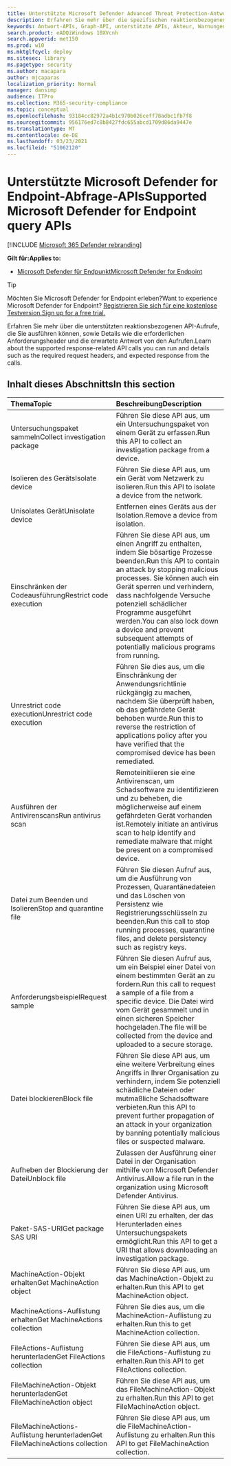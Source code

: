 ```yaml
---
title: Unterstützte Microsoft Defender Advanced Threat Protection-Antwort-APIs
description: Erfahren Sie mehr über die spezifischen reaktionsbezogenen Microsoft Defender Advanced Threat Protection-API-Aufrufe.
keywords: Antwort-APIs, Graph-API, unterstützte APIs, Akteur, Warnungen, Gerät, Benutzer, Domäne, IP, Datei
search.product: eADQiWindows 10XVcnh
search.appverid: met150
ms.prod: w10
ms.mktglfcycl: deploy
ms.sitesec: library
ms.pagetype: security
ms.author: macapara
author: mjcaparas
localization_priority: Normal
manager: dansimp
audience: ITPro
ms.collection: M365-security-compliance
ms.topic: conceptual
ms.openlocfilehash: 93184cc82972a4b1c970b026ceff78adbc1fb7f8
ms.sourcegitcommit: 956176ed7c8b8427fdc655abcd1709d86da9447e
ms.translationtype: MT
ms.contentlocale: de-DE
ms.lasthandoff: 03/23/2021
ms.locfileid: "51062120"
---
```

# <a name="supported-microsoft-defender-for-endpoint-query-apis"></a><span data-ttu-id="2816d-104">Unterstützte Microsoft Defender for Endpoint-Abfrage-APIs</span><span class="sxs-lookup"><span data-stu-id="2816d-104">Supported Microsoft Defender for Endpoint query APIs</span></span> 

[!INCLUDE [Microsoft 365 Defender rebranding](../../includes/microsoft-defender.md)]


<span data-ttu-id="2816d-105">**Gilt für:**</span><span class="sxs-lookup"><span data-stu-id="2816d-105">**Applies to:**</span></span>
- [<span data-ttu-id="2816d-106">Microsoft Defender für Endpunkt</span><span class="sxs-lookup"><span data-stu-id="2816d-106">Microsoft Defender for Endpoint</span></span>](https://go.microsoft.com/fwlink/p/?linkid=2146631)

> [!TIP]
> <span data-ttu-id="2816d-107">Möchten Sie Microsoft Defender for Endpoint erleben?</span><span class="sxs-lookup"><span data-stu-id="2816d-107">Want to experience Microsoft Defender for Endpoint?</span></span> [<span data-ttu-id="2816d-108">Registrieren Sie sich für eine kostenlose Testversion.</span><span class="sxs-lookup"><span data-stu-id="2816d-108">Sign up for a free trial.</span></span>](https://www.microsoft.com/microsoft-365/windows/microsoft-defender-atp?ocid=docs-wdatp-supported-response-apis-abovefoldlink) 

<span data-ttu-id="2816d-109">Erfahren Sie mehr über die unterstützten reaktionsbezogenen API-Aufrufe, die Sie ausführen können, sowie Details wie die erforderlichen Anforderungsheader und die erwartete Antwort von den Aufrufen.</span><span class="sxs-lookup"><span data-stu-id="2816d-109">Learn about the supported response-related API calls you can run and details such as the required request headers, and expected response from the calls.</span></span>

## <a name="in-this-section"></a><span data-ttu-id="2816d-110">Inhalt dieses Abschnitts</span><span class="sxs-lookup"><span data-stu-id="2816d-110">In this section</span></span>
<span data-ttu-id="2816d-111">Thema</span><span class="sxs-lookup"><span data-stu-id="2816d-111">Topic</span></span> | <span data-ttu-id="2816d-112">Beschreibung</span><span class="sxs-lookup"><span data-stu-id="2816d-112">Description</span></span>
:---|:---
<span data-ttu-id="2816d-113">Untersuchungspaket sammeln</span><span class="sxs-lookup"><span data-stu-id="2816d-113">Collect investigation package</span></span> | <span data-ttu-id="2816d-114">Führen Sie diese API aus, um ein Untersuchungspaket von einem Gerät zu erfassen.</span><span class="sxs-lookup"><span data-stu-id="2816d-114">Run this API to collect an investigation package from a device.</span></span>
<span data-ttu-id="2816d-115">Isolieren des Geräts</span><span class="sxs-lookup"><span data-stu-id="2816d-115">Isolate device</span></span> | <span data-ttu-id="2816d-116">Führen Sie diese API aus, um ein Gerät vom Netzwerk zu isolieren.</span><span class="sxs-lookup"><span data-stu-id="2816d-116">Run this API to isolate a device from the network.</span></span>
<span data-ttu-id="2816d-117">Unisolates Gerät</span><span class="sxs-lookup"><span data-stu-id="2816d-117">Unisolate device</span></span> | <span data-ttu-id="2816d-118">Entfernen eines Geräts aus der Isolation.</span><span class="sxs-lookup"><span data-stu-id="2816d-118">Remove a device from isolation.</span></span> 
<span data-ttu-id="2816d-119">Einschränken der Codeausführung</span><span class="sxs-lookup"><span data-stu-id="2816d-119">Restrict code execution</span></span> | <span data-ttu-id="2816d-120">Führen Sie diese API aus, um einen Angriff zu enthalten, indem Sie bösartige Prozesse beenden.</span><span class="sxs-lookup"><span data-stu-id="2816d-120">Run this API to contain an attack by stopping malicious processes.</span></span> <span data-ttu-id="2816d-121">Sie können auch ein Gerät sperren und verhindern, dass nachfolgende Versuche potenziell schädlicher Programme ausgeführt werden.</span><span class="sxs-lookup"><span data-stu-id="2816d-121">You can also lock down a device and prevent subsequent attempts of potentially malicious programs from running.</span></span>
<span data-ttu-id="2816d-122">Unrestrict code execution</span><span class="sxs-lookup"><span data-stu-id="2816d-122">Unrestrict code execution</span></span> | <span data-ttu-id="2816d-123">Führen Sie dies aus, um die Einschränkung der Anwendungsrichtlinie rückgängig zu machen, nachdem Sie überprüft haben, ob das gefährdete Gerät behoben wurde.</span><span class="sxs-lookup"><span data-stu-id="2816d-123">Run this to reverse the restriction of applications policy after you have verified that the compromised device has been remediated.</span></span>
<span data-ttu-id="2816d-124">Ausführen der Antivirenscans</span><span class="sxs-lookup"><span data-stu-id="2816d-124">Run antivirus scan</span></span> | <span data-ttu-id="2816d-125">Remoteinitiieren sie eine Antivirenscan, um Schadsoftware zu identifizieren und zu beheben, die möglicherweise auf einem gefährdeten Gerät vorhanden ist.</span><span class="sxs-lookup"><span data-stu-id="2816d-125">Remotely initiate an antivirus scan to help identify and remediate malware that might be present on a compromised device.</span></span>
<span data-ttu-id="2816d-126">Datei zum Beenden und Isolieren</span><span class="sxs-lookup"><span data-stu-id="2816d-126">Stop and quarantine file</span></span> |  <span data-ttu-id="2816d-127">Führen Sie diesen Aufruf aus, um die Ausführung von Prozessen, Quarantänedateien und das Löschen von Persistenz wie Registrierungsschlüsseln zu beenden.</span><span class="sxs-lookup"><span data-stu-id="2816d-127">Run this call to stop running processes, quarantine  files, and delete persistency such as registry keys.</span></span>
<span data-ttu-id="2816d-128">Anforderungsbeispiel</span><span class="sxs-lookup"><span data-stu-id="2816d-128">Request sample</span></span> | <span data-ttu-id="2816d-129">Führen Sie diesen Aufruf aus, um ein Beispiel einer Datei von einem bestimmten Gerät an zu fordern.</span><span class="sxs-lookup"><span data-stu-id="2816d-129">Run this call to request a sample of a file from a specific device.</span></span> <span data-ttu-id="2816d-130">Die Datei wird vom Gerät gesammelt und in einen sicheren Speicher hochgeladen.</span><span class="sxs-lookup"><span data-stu-id="2816d-130">The file will be collected from the device and uploaded to a secure storage.</span></span>
<span data-ttu-id="2816d-131">Datei blockieren</span><span class="sxs-lookup"><span data-stu-id="2816d-131">Block file</span></span> | <span data-ttu-id="2816d-132">Führen Sie diese API aus, um eine weitere Verbreitung eines Angriffs in Ihrer Organisation zu verhindern, indem Sie potenziell schädliche Dateien oder mutmaßliche Schadsoftware verbieten.</span><span class="sxs-lookup"><span data-stu-id="2816d-132">Run this API to prevent further propagation of an attack in your organization by banning potentially malicious files or suspected malware.</span></span> 
<span data-ttu-id="2816d-133">Aufheben der Blockierung der Datei</span><span class="sxs-lookup"><span data-stu-id="2816d-133">Unblock file</span></span> | <span data-ttu-id="2816d-134">Zulassen der Ausführung einer Datei in der Organisation mithilfe von Microsoft Defender Antivirus.</span><span class="sxs-lookup"><span data-stu-id="2816d-134">Allow a file run in the organization using Microsoft Defender Antivirus.</span></span>
<span data-ttu-id="2816d-135">Paket-SAS-URI</span><span class="sxs-lookup"><span data-stu-id="2816d-135">Get package SAS URI</span></span> | <span data-ttu-id="2816d-136">Führen Sie diese API aus, um einen URI zu erhalten, der das Herunterladen eines Untersuchungspakets ermöglicht.</span><span class="sxs-lookup"><span data-stu-id="2816d-136">Run this API to get a URI that allows downloading an investigation package.</span></span>
<span data-ttu-id="2816d-137">MachineAction-Objekt erhalten</span><span class="sxs-lookup"><span data-stu-id="2816d-137">Get MachineAction object</span></span> | <span data-ttu-id="2816d-138">Führen Sie diese API aus, um das MachineAction-Objekt zu erhalten.</span><span class="sxs-lookup"><span data-stu-id="2816d-138">Run this API to get MachineAction object.</span></span>
<span data-ttu-id="2816d-139">MachineActions-Auflistung erhalten</span><span class="sxs-lookup"><span data-stu-id="2816d-139">Get MachineActions collection</span></span> | <span data-ttu-id="2816d-140">Führen Sie dies aus, um die MachineAction-Auflistung zu erhalten.</span><span class="sxs-lookup"><span data-stu-id="2816d-140">Run this to get MachineAction collection.</span></span>
<span data-ttu-id="2816d-141">FileActions-Auflistung herunterladen</span><span class="sxs-lookup"><span data-stu-id="2816d-141">Get FileActions collection</span></span> | <span data-ttu-id="2816d-142">Führen Sie diese API aus, um die FileActions-Auflistung zu erhalten.</span><span class="sxs-lookup"><span data-stu-id="2816d-142">Run this API to get FileActions collection.</span></span>
<span data-ttu-id="2816d-143">FileMachineAction-Objekt herunterladen</span><span class="sxs-lookup"><span data-stu-id="2816d-143">Get FileMachineAction object</span></span> | <span data-ttu-id="2816d-144">Führen Sie diese API aus, um das FileMachineAction-Objekt zu erhalten.</span><span class="sxs-lookup"><span data-stu-id="2816d-144">Run this API to get FileMachineAction object.</span></span>
<span data-ttu-id="2816d-145">FileMachineActions-Auflistung herunterladen</span><span class="sxs-lookup"><span data-stu-id="2816d-145">Get FileMachineActions collection</span></span> | <span data-ttu-id="2816d-146">Führen Sie diese API aus, um die FileMachineAction-Auflistung zu erhalten.</span><span class="sxs-lookup"><span data-stu-id="2816d-146">Run this API to get FileMachineAction collection.</span></span>
